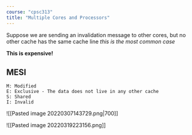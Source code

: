 ```yaml
---
course: "cpsc313"
title: "Multiple Cores and Processors"
---
```


Suppose we are sending an invalidation message to other cores, but
no other cache has the same cache line
*this is the most common case*

**This is expensive!**

## MESI
```
M: Modified
E: Exclusive - The data does not live in any other cache
S: Shared
I: Invalid
```

![[Pasted image 20220307143729.png|700]]

![[Pasted image 20220319223156.png]]

